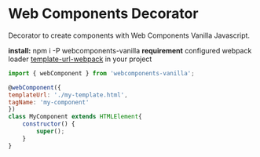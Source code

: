 # Web Components Decorator

Decorator to create components with Web Components Vanilla Javascript.

**install:** npm i -P webcomponents-vanilla
**requirement** configured webpack loader [template-url-webpack](https://www.npmjs.com/package/template-url-webpack#webpack) in your project

```js
import { webComponent } from 'webcomponents-vanilla';

@webComponent({
templateUrl: './my-template.html',
tagName: 'my-component'
})
class MyComponent extends HTMLElement{
	constructor() {
		super();
	}
}
```

